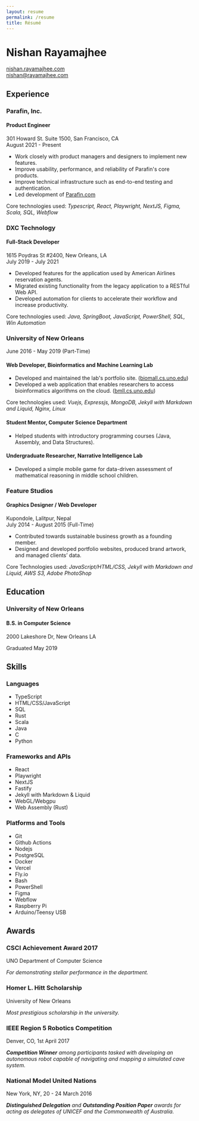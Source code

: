 ```yaml
---
layout: resume 
permalink: /resume
title: Résumé
---
```


# Nishan Rayamajhee

[nishan.rayamajhee.com](https://nishan.rayamajhee.com)  
<nishan@rayamajhee.com>

## Experience

### Parafin, Inc.
#### Product Engineer

301 Howard St. Suite 1500, San Francisco, CA  
August 2021 - Present

- Work closely with product managers and designers to implement new features.
- Improve usability, performance, and reliability of Parafin's core products.
- Improve technical infrastructure such as end-to-end testing and authentication.
- Led development of [Parafin.com](https://www.parafin.com)

Core technologies used: _Typescript, React, Playwright, NextJS, Figma, Scala, SQL, Webflow_

### DXC Technology
#### Full-Stack Developer

1615 Poydras St #2400, New Orleans, LA  
July 2019 - July 2021

- Developed features for the application used by American Airlines reservation agents.
- Migrated existing functionality from the legacy application to a RESTful Web API.
- Developed automation for clients to accelerate their workflow and increase productivity.

Core technologies used: _Java, SpringBoot, JavaScript, PowerShell, SQL, Win Automation_

### University of New Orleans
June 2016 - May 2019  (Part-Time)

#### Web Developer, Bioinformatics and Machine Learning Lab

- Developed and maintained the lab's portfolio site. \([biomall.cs.uno.edu](https://biomall.cs.uno.edu)\)
- Developed a web application that enables researchers to access bioinformatics algorithms on the cloud. \([bmll.cs.uno.edu](https://bmll.cs.uno.edu)\)

Core technologies used: _Vuejs, Expressjs, MongoDB, Jekyll with Markdown and Liquid, Nginx, Linux_

#### Student Mentor, Computer Science Department

- Helped students with introductory programming courses (Java, Assembly, and Data Structures).

#### Undergraduate Researcher, Narrative Intelligence Lab

- Developed a simple mobile game for data-driven assessment of mathematical reasoning in middle school children.

### Feature Studios
#### Graphics Designer / Web Developer

Kupondole, Lalitpur, Nepal  
July 2014 - August 2015 (Full-Time)

- Contributed towards sustainable business growth as a founding member.
- Designed and developed portfolio websites, produced brand artwork, and managed clients’ data.

Core Technologies used: _JavaScript/HTML/CSS, Jekyll with Markdown and Liquid, AWS S3, Adobe PhotoShop_

## Education

### University of New Orleans
#### B.S. in Computer Science

2000 Lakeshore Dr, New Orleans LA  

Graduated May 2019

## Skills

### Languages

- TypeScript
- HTML/CSS/JavaScript
- SQL
- Rust
- Scala
- Java
- C
- Python

### Frameworks and APIs 

- React
- Playwright
- NextJS
- Fastify
- Jekyll with Markdown & Liquid
- WebGL/Webgpu
- Web Assembly (Rust)

### Platforms and Tools

- Git
- Github Actions
- Nodejs
- PostgreSQL
- Docker
- Vercel
- Fly.io
- Bash
- PowerShell
- Figma
- Webflow
- Raspberry Pi
- Arduino/Teensy USB

## Awards

### CSCI Achievement Award 2017

UNO Department of Computer Science

_For demonstrating stellar performance in the department._

### Homer L. Hitt Scholarship

University of New Orleans  

_Most prestigious scholarship in the university._


### IEEE Region 5 Robotics Competition

Denver, CO, 1st April 2017  

_**Competition Winner** among participants tasked with developing an autonomous robot capable of navigating and mapping a simulated cave system._

### National Model United Nations

New York, NY, 20 - 24 March 2016  

_**Distinguished Delegation** and **Outstanding Position Paper** awards for acting as delegates of UNICEF and the Commonwealth of Australia._
